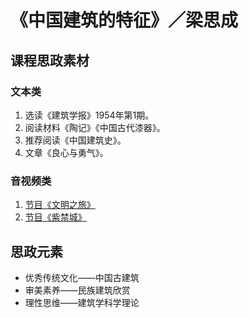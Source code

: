 # 《中国建筑的特征》／梁思成

## 课程思政素材

### 文本类

1. 选读《建筑学报》1954年第1期。
2. 阅读材料《陶记》《中国古代漆器》。
3. 推荐阅读《中国建筑史》。
4. 文章《良心与勇气》。

### 音视频类

1. [节目《文明之旅》](http://tv.cctv.com/2018/09/18/VIDAxWHONkvt1uuMo9EpvQrE180918.shtml)
2. [节目《紫禁城》](https://www.bilibili.com/bangumi/play/ss39681?spm_id_from=333.337.0.0)

## 思政元素

- 优秀传统文化——中国古建筑
- 审美素养——民族建筑欣赏
- 理性思维——建筑学科学理论
